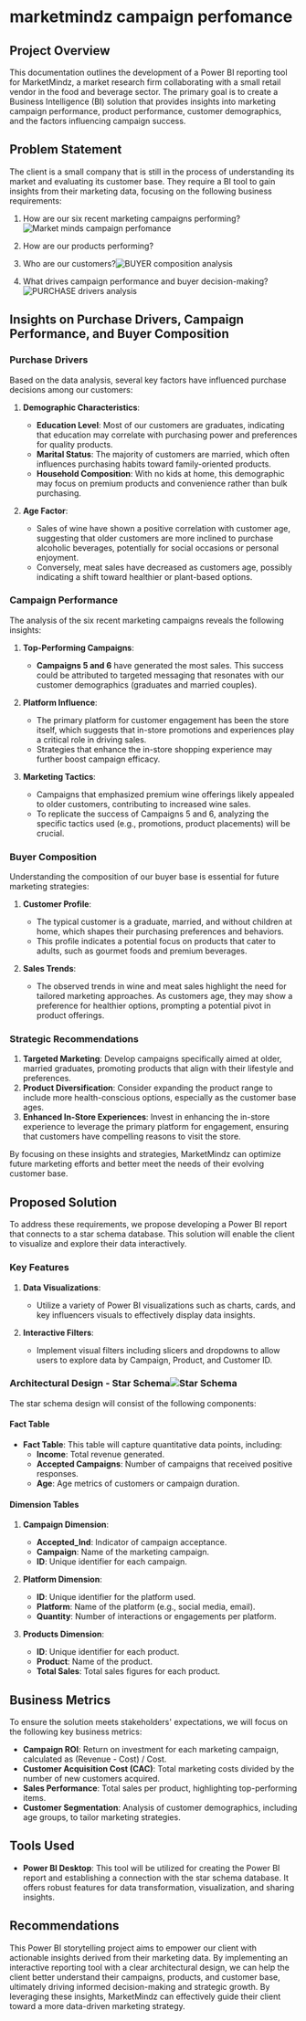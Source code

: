 # marketmindz campaign perfomance

## Project Overview

This documentation outlines the development of a Power BI reporting tool for MarketMindz, a market research firm collaborating with a small retail vendor in the food and beverage sector. The primary goal is to create a Business Intelligence (BI) solution that provides insights into marketing campaign performance, product performance, customer demographics, and the factors influencing campaign success.

## Problem Statement

The client is a small company that is still in the process of understanding its market and evaluating its customer base. They require a BI tool to gain insights from their marketing data, focusing on the following business requirements:

1. How are our six recent marketing campaigns performing?![Market minds campaign perfomance](https://github.com/user-attachments/assets/a150b41c-dd02-4389-b366-7c162a2f8b19)

2. How are our products performing?
3. Who are our customers?![BUYER composition analysis](https://github.com/user-attachments/assets/a08c9aba-6270-40da-ae31-f8c013cff20b)

4. What drives campaign performance and buyer decision-making?![PURCHASE drivers analysis](https://github.com/user-attachments/assets/5712ef07-34b2-45d1-a699-f1b847b1484b)
## Insights on Purchase Drivers, Campaign Performance, and Buyer Composition

### Purchase Drivers

Based on the data analysis, several key factors have influenced purchase decisions among our customers:

1. **Demographic Characteristics**:
   - **Education Level**: Most of our customers are graduates, indicating that education may correlate with purchasing power and preferences for quality products.
   - **Marital Status**: The majority of customers are married, which often influences purchasing habits toward family-oriented products.
   - **Household Composition**: With no kids at home, this demographic may focus on premium products and convenience rather than bulk purchasing.

2. **Age Factor**:
   - Sales of wine have shown a positive correlation with customer age, suggesting that older customers are more inclined to purchase alcoholic beverages, potentially for social occasions or personal enjoyment.
   - Conversely, meat sales have decreased as customers age, possibly indicating a shift toward healthier or plant-based options.

### Campaign Performance

The analysis of the six recent marketing campaigns reveals the following insights:

1. **Top-Performing Campaigns**:
   - **Campaigns 5 and 6** have generated the most sales. This success could be attributed to targeted messaging that resonates with our customer demographics (graduates and married couples).

2. **Platform Influence**:
   - The primary platform for customer engagement has been the store itself, which suggests that in-store promotions and experiences play a critical role in driving sales.
   - Strategies that enhance the in-store shopping experience may further boost campaign efficacy.

3. **Marketing Tactics**:
   - Campaigns that emphasized premium wine offerings likely appealed to older customers, contributing to increased wine sales.
   - To replicate the success of Campaigns 5 and 6, analyzing the specific tactics used (e.g., promotions, product placements) will be crucial.

### Buyer Composition

Understanding the composition of our buyer base is essential for future marketing strategies:

1. **Customer Profile**:
   - The typical customer is a graduate, married, and without children at home, which shapes their purchasing preferences and behaviors.
   - This profile indicates a potential focus on products that cater to adults, such as gourmet foods and premium beverages.

2. **Sales Trends**:
   - The observed trends in wine and meat sales highlight the need for tailored marketing approaches. As customers age, they may show a preference for healthier options, prompting a potential pivot in product offerings.

### Strategic Recommendations

1. **Targeted Marketing**: Develop campaigns specifically aimed at older, married graduates, promoting products that align with their lifestyle and preferences.
2. **Product Diversification**: Consider expanding the product range to include more health-conscious options, especially as the customer base ages.
3. **Enhanced In-Store Experiences**: Invest in enhancing the in-store experience to leverage the primary platform for engagement, ensuring that customers have compelling reasons to visit the store.

By focusing on these insights and strategies, MarketMindz can optimize future marketing efforts and better meet the needs of their evolving customer base.

## Proposed Solution

To address these requirements, we propose developing a Power BI report that connects to a star schema database. This solution will enable the client to visualize and explore their data interactively.

### Key Features

1. **Data Visualizations**: 
   - Utilize a variety of Power BI visualizations such as charts, cards, and key influencers visuals to effectively display data insights.

2. **Interactive Filters**:
   - Implement visual filters including slicers and dropdowns to allow users to explore data by Campaign, Product, and Customer ID.

### Architectural Design - Star Schema![Star Schema](https://github.com/user-attachments/assets/3bf18b42-d65e-459f-850b-16194c30501f)


The star schema design will consist of the following components:

#### Fact Table

- **Fact Table**: This table will capture quantitative data points, including:
  - **Income**: Total revenue generated.
  - **Accepted Campaigns**: Number of campaigns that received positive responses.
  - **Age**: Age metrics of customers or campaign duration.

#### Dimension Tables

1. **Campaign Dimension**:
   - **Accepted_Ind**: Indicator of campaign acceptance.
   - **Campaign**: Name of the marketing campaign.
   - **ID**: Unique identifier for each campaign.

2. **Platform Dimension**:
   - **ID**: Unique identifier for the platform used.
   - **Platform**: Name of the platform (e.g., social media, email).
   - **Quantity**: Number of interactions or engagements per platform.

3. **Products Dimension**:
   - **ID**: Unique identifier for each product.
   - **Product**: Name of the product.
   - **Total Sales**: Total sales figures for each product.

## Business Metrics

To ensure the solution meets stakeholders' expectations, we will focus on the following key business metrics:

- **Campaign ROI**: Return on investment for each marketing campaign, calculated as (Revenue - Cost) / Cost.
- **Customer Acquisition Cost (CAC)**: Total marketing costs divided by the number of new customers acquired.
- **Sales Performance**: Total sales per product, highlighting top-performing items.
- **Customer Segmentation**: Analysis of customer demographics, including age groups, to tailor marketing strategies.

## Tools Used

- **Power BI Desktop**: This tool will be utilized for creating the Power BI report and establishing a connection with the star schema database. It offers robust features for data transformation, visualization, and sharing insights.

## Recommendations

This Power BI storytelling project aims to empower our client with actionable insights derived from their marketing data. By implementing an interactive reporting tool with a clear architectural design, we can help the client better understand their campaigns, products, and customer base, ultimately driving informed decision-making and strategic growth.
By leveraging these insights, MarketMindz can effectively guide their client toward a more data-driven marketing strategy.
